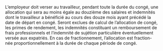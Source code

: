 L’employeur doit verser au travailleur, pendant toute la durée du congé, une allocation qui sera au moins égale au douzième des salaires et indemnités dont le travailleur a bénéficié au cours des douze mois ayant précédé la date de départ en congé.
Seront exclues de calcul de l’allocation de congé, les primes de rendement, les indemnités constituant un remboursement de frais professionnels et l’indemnité de sujétion particulière éventuellement versée aux expatriés.
En cas de fractionnement, l’allocation est fraction- née proportionnellement à la durée de chaque période de congé.
